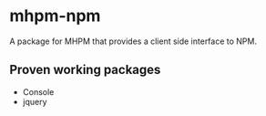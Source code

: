 # mhpm-npm
A package for MHPM that provides a client side interface to NPM.
## Proven working packages
<ul>
  <li>Console</li>
  <li>jquery</li>
</ul>
